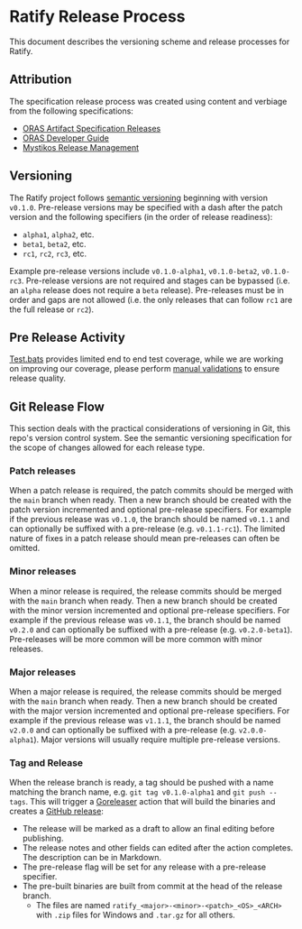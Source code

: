 # Ratify Release Process

This document describes the versioning scheme and release processes for Ratify.

## Attribution

The specification release process was created using content and verbiage from the following specifications:

   * [ORAS Artifact Specification Releases](https://github.com/oras-project/artifacts-spec/blob/main/RELEASES.md)
   * [ORAS Developer Guide](https://github.com/oras-project/oras-www/blob/main/docs/CLI/5_developer_guide.md)
   * [Mystikos Release Management](https://github.com/deislabs/mystikos/blob/main/doc/releasing.md)


## Versioning

The Ratify project follows [semantic versioning](https://semver.org/) beginning with version `v0.1.0`.  Pre-release versions may be specified with a dash after the patch version and the following specifiers (in the order of release readiness):
* `alpha1`, `alpha2`, etc.
* `beta1`, `beta2`, etc.
* `rc1`, `rc2`, `rc3`, etc.

Example pre-release versions include `v0.1.0-alpha1`, `v0.1.0-beta2`, `v0.1.0-rc3`.  Pre-release versions are not required and stages can be bypassed (i.e. an `alpha` release does not require a `beta` release).  Pre-releases must be in order and gaps are not allowed (i.e. the only releases that can follow `rc1` are the full release or `rc2`).

## Pre Release Activity
 [Test.bats](test/bats/test.bats) provides limited end to end test coverage, while we are working on improving our coverage, please perform [manual validations](test/ManualValidation.md) to ensure release quality.

## Git Release Flow

This section deals with the practical considerations of versioning in Git, this repo's version control system.  See the semantic versioning specification for the scope of changes allowed for each release type.

### Patch releases

When a patch release is required, the patch commits should be merged with the `main` branch when ready.  Then a new branch should be created with the patch version incremented and optional pre-release specifiers.  For example if the previous release was `v0.1.0`, the branch should be named `v0.1.1` and can optionally be suffixed with a pre-release (e.g. `v0.1.1-rc1`).  The limited nature of fixes in a patch release should mean pre-releases can often be omitted.

### Minor releases

When a minor release is required, the release commits should be merged with the `main` branch when ready.  Then a new branch should be created with the minor version incremented and optional pre-release specifiers.  For example if the previous release was `v0.1.1`, the branch should be named `v0.2.0` and can optionally be suffixed with a pre-release (e.g. `v0.2.0-beta1`).  Pre-releases will be more common will be more common with minor releases.

### Major releases

When a major release is required, the release commits should be merged with the `main` branch when ready.  Then a new branch should be created with the major version incremented and optional pre-release specifiers.  For example if the previous release was `v1.1.1`, the branch should be named `v2.0.0` and can optionally be suffixed with a pre-release (e.g. `v2.0.0-alpha1`).  Major versions will usually require multiple pre-release versions.

### Tag and Release

When the release branch is ready, a tag should be pushed with a name matching the branch name, e.g. `git tag v0.1.0-alpha1` and `git push --tags`.  This will trigger a [Goreleaser](https://goreleaser.com/) action that will build the binaries and creates a [GitHub release](https://help.github.com/articles/creating-releases/):
* The release will be marked as a draft to allow an final editing before publishing.
* The release notes and other fields can edited after the action completes.  The description can be in Markdown.
* The pre-release flag will be set for any release with a pre-release specifier.
* The pre-built binaries are built from commit at the head of the release branch.
    * The files are named `ratify_<major>-<minor>-<patch>_<OS>_<ARCH>` with `.zip` files for Windows and `.tar.gz` for all others.

